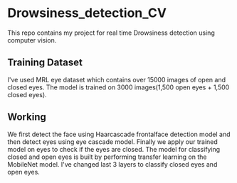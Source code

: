 # Drowsiness_detection_CV

This repo contains my project for real time Drowsiness detection using computer vision. 

## Training Dataset
I've used MRL eye dataset which contains over 15000 images of open and closed eyes. The model is trained on 3000 images(1,500 open eyes + 1,500 closed eyes).

## Working
We first detect the face using Haarcascade frontalface detection model and then detect eyes using eye cascade model. Finally we apply our trained model on eyes to check if the eyes are closed. The model for classifying closed and open eyes is built by performing transfer learning on the MobileNet model. I've changed last 3 layers to classify closed eyes and open eyes. 

